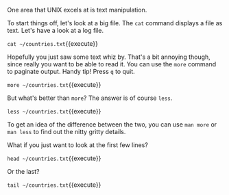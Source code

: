 One area that UNIX excels at is text manipulation.

To start things off, let's look at a big file. The `cat` command displays a file as text. Let's have a look at a log file.

`cat ~/countries.txt`{{execute}}

Hopefully you just saw some text whiz by. That's a bit annoying though, since really you want to be able to read it. You can use the `more` command to paginate output. Handy tip! Press `q` to quit.

`more ~/countries.txt`{{execute}}

But what's better than `more`? The answer is of course `less`.

`less ~/countries.txt`{{execute}}

To get an idea of the difference between the two, you can use `man more` or `man less` to find out the nitty gritty details.

What if you just want to look at the first few lines?

`head ~/countries.txt`{{execute}}

Or the last?

`tail ~/countries.txt`{{execute}}